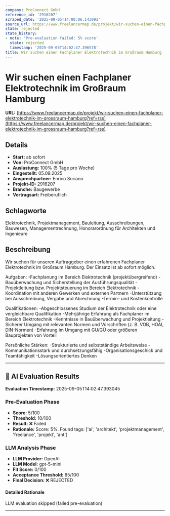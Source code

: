 ```yaml
---
company: ProConnect GmbH
reference_id: '2916207'
scraped_date: '2025-09-05T14:00:06.143091'
source_url: https://www.freelancermap.de/projekt/wir-suchen-einen-fachplaner-elektrotechnik-im-grossraum-hamburg?ref=rss
state: rejected
state_history:
- note: 'Pre-evaluation failed: 5% score'
  state: rejected
  timestamp: '2025-09-05T14:02:47.396578'
title: Wir suchen einen Fachplaner Elektrotechnik im Großraum Hamburg
---
```



# Wir suchen einen Fachplaner Elektrotechnik im Großraum Hamburg
**URL:** [https://www.freelancermap.de/projekt/wir-suchen-einen-fachplaner-elektrotechnik-im-grossraum-hamburg?ref=rss](https://www.freelancermap.de/projekt/wir-suchen-einen-fachplaner-elektrotechnik-im-grossraum-hamburg?ref=rss)
## Details
- **Start:** ab sofort
- **Von:** ProConnect GmbH
- **Auslastung:** 100% (5 Tage pro Woche)
- **Eingestellt:** 05.09.2025
- **Ansprechpartner:** Enrico Soriano
- **Projekt-ID:** 2916207
- **Branche:** Baugewerbe
- **Vertragsart:** Freiberuflich

## Schlagworte
Elektrotechnik, Projektmanagement, Bauleitung, Ausschreibungen, Bauwesen, Managementrechnung, Honorarordnung für Architekten und Ingenieure

## Beschreibung
Wir suchen für unseren Auftraggeber einen erfahrenen Fachplaner Elektrotechnik im Großraum Hamburg. Der Einsatz ist ab sofort möglich.

Aufgaben:
-Fachplanung im Bereich Elektrotechnik (projektübergreifend)
-Bauüberwachung und Sicherstellung der Ausführungsqualität
-Projektleitung bzw. Projektsteuerung im Bereich Elektrotechnik
-Koordination mit anderen Gewerken und externen Partnern
-Unterstützung bei Ausschreibung, Vergabe und Abrechnung
-Termin- und Kostenkontrolle

Qualifikationen:
-Abgeschlossenes Studium der Elektrotechnik oder eine vergleichbare Qualifikation
-Mehrjährige Erfahrung als Fachplaner im Bereich Elektrotechnik
-Kenntnisse in Bauüberwachung und Projektleitung
-Sicherer Umgang mit relevanten Normen und Vorschriften (z. B. VOB, HOAI, DIN-Normen)
-Erfahrung im Umgang mit GU/GÜ oder größeren Bauprojekten von Vorteil

Persönliche Stärken:
-Strukturierte und selbstständige Arbeitsweise
-Kommunikationsstark und durchsetzungsfähig
-Organisationsgeschick und Teamfähigkeit
-Lösungsorientiertes Denken

---

## 🤖 AI Evaluation Results

**Evaluation Timestamp:** 2025-09-05T14:02:47.393045

### Pre-Evaluation Phase
- **Score:** 5/100
- **Threshold:** 10/100
- **Result:** ❌ Failed
- **Rationale:** Score: 5%. Found tags: ['ai', 'architekt', 'projektmanagement', 'freelance', 'projekt', 'ant']

### LLM Analysis Phase
- **LLM Provider:** OpenAI
- **LLM Model:** gpt-5-mini
- **Fit Score:** 0/100
- **Acceptance Threshold:** 85/100
- **Final Decision:** ❌ REJECTED

#### Detailed Rationale
LLM evaluation skipped (failed pre-evaluation)

---
